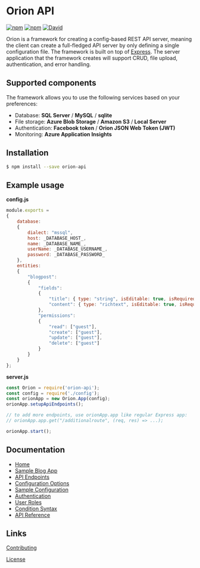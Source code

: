 # Orion API

[![npm](https://img.shields.io/npm/dt/orion-api.svg)](https://www.npmjs.com/package/orion-api) [![npm](https://img.shields.io/npm/v/orion-api.svg)](https://www.npmjs.com/package/orion-api) [![David](https://img.shields.io/david/ctjong/orion.svg)](https://www.npmjs.com/package/orion-api)

Orion is a framework for creating a config-based REST API server, meaning the client can create a full-fledged API server by only defining a single configuration file. The framework is built on top of [Express](https://github.com/expressjs/express). The server application that the framework creates will support CRUD, file upload, authentication, and error handling.

## Supported components

The framework allows you to use the following services based on your preferences:
- Database: **SQL Server** / **MySQL** / **sqlite**
- File storage: **Azure Blob Storage** / **Amazon S3** / **Local Server**
- Authentication: **Facebook token** / **Orion JSON Web Token (JWT)**
- Monitoring: **Azure Application Insights**

## Installation

```bash
$ npm install --save orion-api
```

## Example usage

**config.js**

```js
module.exports =
{
    database:
    {
        dialect: "mssql",
        host: _DATABASE_HOST_,
        name: _DATABASE_NAME_,
        userName: _DATABASE_USERNAME_,
        password: _DATABASE_PASSWORD_
    },
    entities:
    {
        "blogpost":
        {
            "fields":
            {
                "title": { type: "string", isEditable: true, isRequired: true, foreignKey: null },
                "content": { type: "richtext", isEditable: true, isRequired: true, foreignKey: null }
            },
            "permissions":
            {
                "read": ["guest"],
                "create": ["guest"],
                "update": ["guest"],
                "delete": ["guest"]
            }
        }
    }
};
```

**server.js**

```js
const Orion = require('orion-api');
const config = require('./config');
const orionApp = new Orion.App(config);
orionApp.setupApiEndpoints();

// to add more endpoints, use orionApp.app like regular Express app:
// orionApp.app.get("/additionalroute", (req, res) => ...);

orionApp.start();
```

## Documentation

- [Home](https://ctjong.github.io/orion)
- [Sample Blog App](https://ctjong.github.io/orion/docs/sample-blog-app)
- [API Endpoints](https://ctjong.github.io/orion/docs/api-endpoints)
- [Configuration Options](https://ctjong.github.io/orion/docs/configuration-options)
- [Sample Configuration](https://ctjong.github.io/orion/docs/sample-configuration)
- [Authentication](https://ctjong.github.io/orion/docs/authentication)
- [User Roles](https://ctjong.github.io/orion/docs/user-roles)
- [Condition Syntax](https://ctjong.github.io/orion/docs/condition-syntax)
- [API Reference](https://ctjong.github.io/orion/docs/api-reference)


## Links

[Contributing](https://github.com/ctjong/orion/tree/master/CONTRIBUTING.md)

[License](https://github.com/ctjong/orion/tree/master/LICENSE)